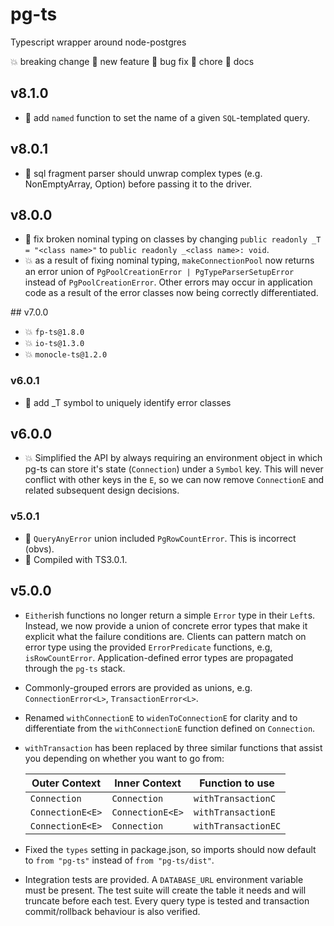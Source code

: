 # pg-ts
Typescript wrapper around node-postgres

:boom: breaking change
:rocket: new feature
:bug: bug fix
:wrench: chore
:notebook: docs

## v8.1.0
- :rocket: add `named` function to set the name of a given `SQL`-templated query.

## v8.0.1
- :bug: sql fragment parser should unwrap complex types (e.g. NonEmptyArray, Option) before
  passing it to the driver.

## v8.0.0
- :bug: fix broken nominal typing on classes by changing `public readonly _T = "<class name>"`
  to `public readonly _<class name>: void`.
- :boom: as a result of fixing nominal typing, `makeConnectionPool` now returns an error union
  of `PgPoolCreationError | PgTypeParserSetupError` instead of `PgPoolCreationError`. Other errors
  may occur in application code as a result of the error classes now being correctly differentiated.

## v7.0.0
- :boom: `fp-ts@1.8.0`
- :boom: `io-ts@1.3.0`
- :boom: `monocle-ts@1.2.0`

### v6.0.1
- :wrench: add _T symbol to uniquely identify error classes

## v6.0.0
- :boom: Simplified the API by always requiring an environment object in which pg-ts can
  store it's state (`Connection`) under a `Symbol` key. This will never conflict with other
  keys in the `E`, so we can now remove `ConnectionE` and related subsequent design decisions.

### v5.0.1
- :bug: `QueryAnyError` union included `PgRowCountError`. This is incorrect (obvs).
- :wrench: Compiled with TS3.0.1.

## v5.0.0
- `Either`ish functions no longer return a simple `Error` type in their `Left`s. Instead, we now
  provide a union of concrete error types that make it explicit what the failure conditions are.
  Clients can pattern match on error type using the provided `ErrorPredicate` functions, e.g,
  `isRowCountError`. Application-defined error types are propagated through the `pg-ts` stack.
- Commonly-grouped errors are provided as unions, e.g. `ConnectionError<L>`, `TransactionError<L>`.
- Renamed `withConnectionE` to `widenToConnectionE` for clarity and to differentiate from the
  `withConnectionE` function defined on `Connection`.
- `withTransaction` has been replaced by three similar functions that assist you depending on
   whether you want to go from:

     | Outer Context    | Inner Context    | Function to use     |
     |------------------|------------------|---------------------|
     | `Connection`     | `Connection`     | `withTransactionC`  |
     | `ConnectionE<E>` | `ConnectionE<E>` | `withTransactionE`  |
     | `ConnectionE<E>` | `Connection`     | `withTransactionEC` |

- Fixed the `types` setting in package.json, so imports should now default to `from "pg-ts"`
  instead of `from "pg-ts/dist"`.
- Integration tests are provided. A `DATABASE_URL` environment variable must be present. The test
  suite will create the table it needs and will truncate before each test. Every query type is
  tested and transaction commit/rollback behaviour is also verified.
